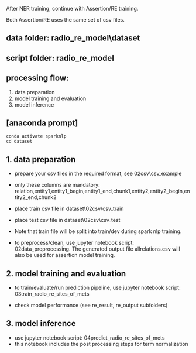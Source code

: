 After NER training, continue with Assertion/RE training.

Both Assertion/RE uses the same set of csv files.

## data folder: radio_re_model\dataset
## script folder: radio_re_model

## processing flow:
1. data preparation 
2. model training and evaluation
3. model inference

## [anaconda prompt]
	conda activate sparknlp
	cd dataset

## 1. data preparation
- prepare your csv files in the required format, see 02csv\csv_example
- only these columns are mandatory: relation,entity1,entity1_begin,entity1_end,chunk1,entity2,entity2_begin,entity2_end,chunk2

- place train csv file in dataset\02csv\csv_train
- place test csv file in dataset\02csv\csv_test
- Note that train file will be split into train/dev during spark nlp training.

- to preprocess/clean, 
	use jupyter notebook script: 02data_preprocessing. The generated output file allrelations.csv will also be used for assertion model training.

## 2. model training and evaluation
- to train/evaluate/run prediction pipeline, 
	use jupyter notebook script: 03train_radio_re_sites_of_mets

- check model performance (see re_result, re_output subfolders)

## 3. model inference
- use jupyter notebook script: 04predict_radio_re_sites_of_mets
- this notebook includes the post processing steps for term normalization
